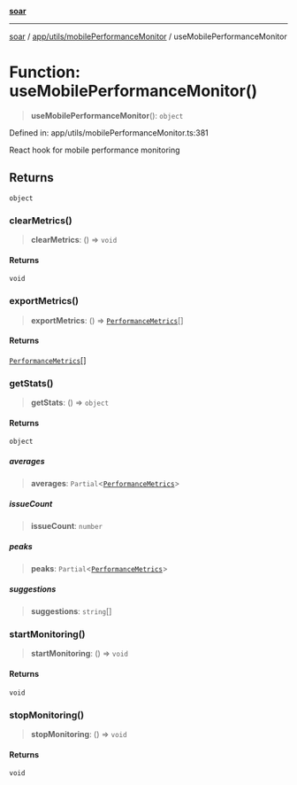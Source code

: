 [**soar**](../../../../README.md)

***

[soar](../../../../modules.md) / [app/utils/mobilePerformanceMonitor](../README.md) / useMobilePerformanceMonitor

# Function: useMobilePerformanceMonitor()

> **useMobilePerformanceMonitor**(): `object`

Defined in: app/utils/mobilePerformanceMonitor.ts:381

React hook for mobile performance monitoring

## Returns

`object`

### clearMetrics()

> **clearMetrics**: () => `void`

#### Returns

`void`

### exportMetrics()

> **exportMetrics**: () => [`PerformanceMetrics`](../interfaces/PerformanceMetrics.md)[]

#### Returns

[`PerformanceMetrics`](../interfaces/PerformanceMetrics.md)[]

### getStats()

> **getStats**: () => `object`

#### Returns

`object`

##### averages

> **averages**: `Partial`\<[`PerformanceMetrics`](../interfaces/PerformanceMetrics.md)\>

##### issueCount

> **issueCount**: `number`

##### peaks

> **peaks**: `Partial`\<[`PerformanceMetrics`](../interfaces/PerformanceMetrics.md)\>

##### suggestions

> **suggestions**: `string`[]

### startMonitoring()

> **startMonitoring**: () => `void`

#### Returns

`void`

### stopMonitoring()

> **stopMonitoring**: () => `void`

#### Returns

`void`

